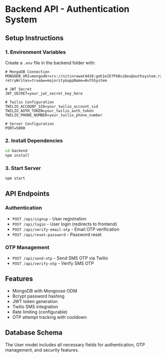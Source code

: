 # Backend API - Authentication System

## Setup Instructions

### 1. Environment Variables
Create a `.env` file in the backend folder with:

```env
# MongoDB Connection
MONGODB_URI=mongodb+srv://nitinrawat4428:geh1eIEfPkBsiQeu@authsystem.r2tvtd1.mongodb.net/?retryWrites=true&w=majority&appName=AuthSystem

# JWT Secret
JWT_SECRET=your_jwt_secret_key_here

# Twilio Configuration
TWILIO_ACCOUNT_SID=your_twilio_account_sid
TWILIO_AUTH_TOKEN=your_twilio_auth_token
TWILIO_PHONE_NUMBER=your_twilio_phone_number

# Server Configuration
PORT=5000
```

### 2. Install Dependencies
```bash
cd backend
npm install
```

### 3. Start Server
```bash
npm start
```

## API Endpoints

### Authentication
- `POST /api/signup` - User registration
- `POST /api/login` - User login (redirects to frontend)
- `POST /api/verify-email-otp` - Email OTP verification
- `POST /api/reset-password` - Password reset

### OTP Management
- `POST /api/send-otp` - Send SMS OTP via Twilio
- `POST /api/verify-otp` - Verify SMS OTP

## Features
- MongoDB with Mongoose ODM
- Bcrypt password hashing
- JWT token generation
- Twilio SMS integration
- Rate limiting (configurable)
- OTP attempt tracking with cooldown

## Database Schema
The User model includes all necessary fields for authentication, OTP management, and security features.
